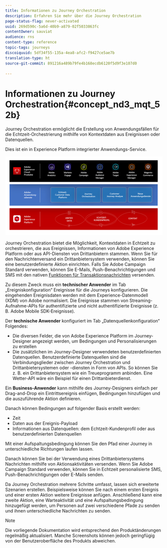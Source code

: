 ```yaml
---
title: Informationen zu Journey Orchestration
description: Erfahren Sie mehr über die Journey Orchestration
page-status-flag: never-activated
uuid: 269d590c-5a6d-40b9-a879-02f5033863fc
contentOwner: sauviat
audience: rns
content-type: reference
topic-tags: journeys
discoiquuid: 5df34f55-135a-4ea8-afc2-f9427ce5ae7b
translation-type: ht
source-git-commit: 891216a489b79fe4b168ecdb6120f5d9f3e107d0

---
```



# Informationen zu Journey Orchestration{#concept_nd3_mqt_52b}

Journey Orchestration ermöglicht die Erstellung von Anwendungsfällen für die Echtzeit-Orchestrierung mithilfe von Kontextdaten aus Ereignissen oder Datenquellen.

Dies ist ein in Experience Platform integrierter Anwendungs-Service.

![](../assets/journeydiagram.png)

Journey Orchestration bietet die Möglichkeit, Kontextdaten in Echtzeit zu orchestrieren, die aus Ereignissen, Informationen von Adobe Experience Platform oder aus API-Diensten von Drittanbietern stammen. Wenn Sie für den Nachrichtenversand ein Drittanbietersystem verwenden, können Sie eine benutzerdefinierte Aktion einrichten. Falls Sie Adobe Campaign Standard verwenden, können Sie E-Mails, Push-Benachrichtigungen und SMS mit den nativen [Funktionen für Transaktionsnachrichten](https://docs.adobe.com/content/help/de-DE/campaign-standard/using/communication-channels/transactional-messaging/about-transactional-messaging.html) versenden.

Zu diesem Zweck muss ein **technischer Anwender** im Tab „Ereigniskonfiguration“ Ereignisse für die Journeys konfigurieren. Die eingehenden Ereignisdaten werden mit dem Experience-Datenmodell (XDM) von Adobe normalisiert. Die Ereignisse stammen von Streaming-Aufnahme-APIs für authentifizierte und nicht authentifizierte Ereignisse (z. B. Adobe Mobile SDK-Ereignisse).

Der **technische Anwender** konfiguriert im Tab „Datenquellenkonfiguration“ Folgendes:

* Die diversen Felder, die von Adobe Experience Platform im Journey-Designer angezeigt werden, um Bedingungen und Personalisierungen zu erstellen
* Die zusätzlichen im Journey-Designer verwendeten benutzerdefinierten Datenquellen. Benutzerdefinierte Datenquellen sind die Verbindungsglieder zwischen Journey Orchestration und Drittanbietersystemen oder -diensten in Form von APIs. So können Sie z. B. ein Drittanbietersystem wie ein Treueprogramm anbinden. Eine Wetter-API wäre ein Beispiel für einen Drittanbieterdienst.

Ein **Business-Anwender** kann mithilfe des Journey-Designers einfach per Drag-and-Drop ein Eintrittsereignis einfügen, Bedingungen hinzufügen und die auszuführende Aktion definieren.

Danach können Bedingungen auf folgender Basis erstellt werden:

* Zeit
* Daten aus der Ereignis-Payload
* Informationen aus Datenquellen: dem Echtzeit-Kundenprofil oder aus benutzerdefinierten Datenquellen

Mit einer Aufspaltungsbedingung können Sie den Pfad einer Journey in unterschiedliche Richtungen laufen lassen.

Danach können Sie bei der Verwendung eines Drittanbietersystems Nachrichten mithilfe von Aktionsaktivitäten versenden. Wenn Sie Adobe Campaign Standard verwenden, können Sie in Echtzeit personalisierte SMS, Push-Benachrichtigungen oder E-Mails senden.

Da Journey Orchestration mehrere Schritte umfasst, lassen sich erweiterte Szenarien erstellen. Beispielsweise können Sie nach einem ersten Ereignis und einer ersten Aktion weitere Ereignisse anfügen. Anschließend kann eine zweite Aktion, eine Warteaktivität und eine Aufspaltungsbedingung hinzugefügt werden, um Personen auf zwei verschiedene Pfade zu senden und ihnen unterschiedliche Nachrichten zu senden.

>[!NOTE]
>
>Die vorliegende Dokumentation wird entsprechend den Produktänderungen regelmäßig aktualisiert. Manche Screenshots können jedoch geringfügig von der Benutzeroberfläche des Produkts abweichen.
